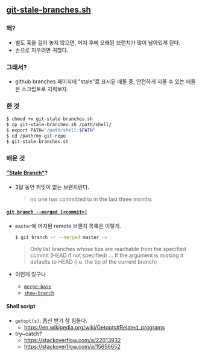 ## [git-stale-branches.sh](git-stale-branches.sh)

### 왜?
- 별도 훅을 걸어 놓지 않으면, 머지 후에 오래된 브랜치가 많이 남아있게 된다.
- 손으로 지우려면 귀찮다.

### 그래서?
- github branches 페이지에 "stale"로 표시된 애들 중, 안전하게 지울 수 있는 애들은 스크립트로 지워보자.

### 한 것
```bash
$ chmod +x git-stale-branches.sh
$ cp git-stale-branches.sh /path/shell/
$ export PATH="/path/shell:$PATH"
$ cd /path/my-git-repo
$ git-stale-branches.sh
```

### 배운 것

#### ["Stale Branch"](https://help.github.com/articles/viewing-branches-in-your-repository/)?
- 3달 동안 커밋이 없는 브랜치란다.
  > no one has committed to in the last three months

#### [`git branch --merged [<commit>]`](https://git-scm.com/docs/git-branch#git-branch---mergedltcommitgt)
- `master`에 머지된 remote 브랜치 목록은 이렇게.
  ```bash
  $ git branch -r --merged master -v 
  ```
  > Only list branches whose tips are reachable from the specified commit (HEAD if not specified)
  > ...
  > If the <commit> argument is missing it defaults to HEAD (i.e. the tip of the current branch)
  
- 이런게 있구나
  - [`merge-base`](https://git-scm.com/docs/git-merge-base)
  - [`show-branch`](https://git-scm.com/docs/git-show-branch)


#### Shell script
- `getopt(s)`: 옵션 받기 참 힘들다.
  - https://en.wikipedia.org/wiki/Getopts#Related_programs
- try~catch?
  - https://stackoverflow.com/a/22013932
  - https://stackoverflow.com/a/15656652
